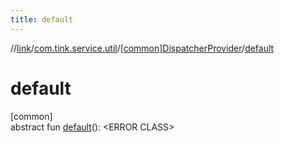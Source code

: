 ```yaml
---
title: default
---
```

//[link](../../../index.html)/[com.tink.service.util](../index.html)/[[common]DispatcherProvider](index.html)/[default](default.html)



# default



[common]\
abstract fun [default](default.html)(): &lt;ERROR CLASS&gt;




